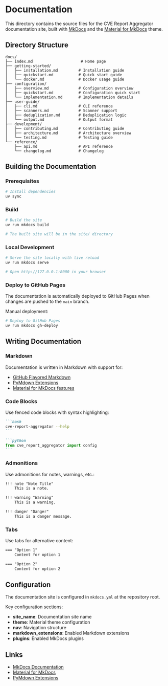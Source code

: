 # Documentation

This directory contains the source files for the CVE Report Aggregator documentation site, built with
[MkDocs](https://www.mkdocs.org/) and the [Material for MkDocs](https://squidfunk.github.io/mkdocs-material/) theme.

## Directory Structure

```
docs/
├── index.md                     # Home page
├── getting-started/
│   ├── installation.md         # Installation guide
│   ├── quickstart.md           # Quick start guide
│   └── docker.md               # Docker usage guide
├── configuration/
│   ├── overview.md             # Configuration overview
│   ├── quickstart.md           # Configuration quick start
│   └── implementation.md       # Implementation details
├── user-guide/
│   ├── cli.md                  # CLI reference
│   ├── scanners.md             # Scanner support
│   ├── deduplication.md        # Deduplication logic
│   └── output.md               # Output format
├── development/
│   ├── contributing.md         # Contributing guide
│   ├── architecture.md         # Architecture overview
│   └── testing.md              # Testing guide
└── reference/
    ├── api.md                  # API reference
    └── changelog.md            # Changelog
```

## Building the Documentation

### Prerequisites

```bash
# Install dependencies
uv sync
```

### Build

```bash
# Build the site
uv run mkdocs build

# The built site will be in the site/ directory
```

### Local Development

```bash
# Serve the site locally with live reload
uv run mkdocs serve

# Open http://127.0.0.1:8000 in your browser
```

### Deploy to GitHub Pages

The documentation is automatically deployed to GitHub Pages when changes are pushed to the `main` branch.

Manual deployment:

```bash
# Deploy to GitHub Pages
uv run mkdocs gh-deploy
```

## Writing Documentation

### Markdown

Documentation is written in Markdown with support for:

- [GitHub Flavored Markdown](https://github.github.com/gfm/)
- [PyMdown Extensions](https://facelessuser.github.io/pymdown-extensions/)
- [Material for MkDocs features](https://squidfunk.github.io/mkdocs-material/reference/)

### Code Blocks

Use fenced code blocks with syntax highlighting:

````markdown
```bash
cve-report-aggregator --help
```

```python
from cve_report_aggregator import config
```
````

### Admonitions

Use admonitions for notes, warnings, etc.:

```markdown
!!! note "Note Title"
    This is a note.

!!! warning "Warning"
    This is a warning.

!!! danger "Danger"
    This is a danger message.
```

### Tabs

Use tabs for alternative content:

```markdown
=== "Option 1"
    Content for option 1

=== "Option 2"
    Content for option 2
```

## Configuration

The documentation site is configured in `mkdocs.yml` at the repository root.

Key configuration sections:

- **site_name**: Documentation site name
- **theme**: Material theme configuration
- **nav**: Navigation structure
- **markdown_extensions**: Enabled Markdown extensions
- **plugins**: Enabled MkDocs plugins

## Links

- [MkDocs Documentation](https://www.mkdocs.org/)
- [Material for MkDocs](https://squidfunk.github.io/mkdocs-material/)
- [PyMdown Extensions](https://facelessuser.github.io/pymdown-extensions/)
